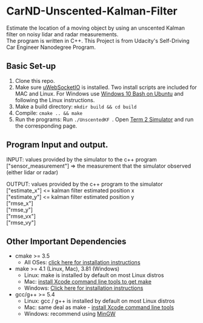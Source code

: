 # CarND-Unscented-Kalman-Filter
Estimate the location of a moving object by using an unscented Kalman filter on noisy lidar and radar measurements.   
The program is written in C++.  This Project is from Udacity's Self-Driving Car Engineer Nanodegree Program.

## Basic Set-up
1. Clone this repo.
2. Make sure [uWebSocketIO](https://github.com/uWebSockets/uWebSockets) is installed.  Two install scripts are included for MAC and Linux.  For Windows use [Windows 10 Bash on Ubuntu](https://www.howtogeek.com/249966/how-to-install-and-use-the-linux-bash-shell-on-windows-10/) and following the Linux instructions.
3. Make a build directory: `mkdir build && cd build`
4. Compile: `cmake .. && make`
5. Run the programs: Run `./UnscentedKF `. Open [Term 2 Simulator](https://github.com/udacity/self-driving-car-sim/releases) and run the corresponding page.

## Program Input and output.
INPUT: values provided by the simulator to the c++ program  
["sensor_measurement"] => the measurement that the simulator observed (either lidar or radar)  

OUTPUT: values provided by the c++ program to the simulator  
["estimate_x"] <= kalman filter estimated position x  
["estimate_y"] <= kalman filter estimated position y  
["rmse_x"]  
["rmse_y"]  
["rmse_vx"]  
["rmse_vy"]  

## Other Important Dependencies

* cmake >= 3.5
  * All OSes: [click here for installation instructions](https://cmake.org/install/)
* make >= 4.1 (Linux, Mac), 3.81 (Windows)
  * Linux: make is installed by default on most Linux distros
  * Mac: [install Xcode command line tools to get make](https://developer.apple.com/xcode/features/)
  * Windows: [Click here for installation instructions](http://gnuwin32.sourceforge.net/packages/make.htm)
* gcc/g++ >= 5.4
  * Linux: gcc / g++ is installed by default on most Linux distros
  * Mac: same deal as make - [install Xcode command line tools](https://developer.apple.com/xcode/features/)
  * Windows: recommend using [MinGW](http://www.mingw.org/)

